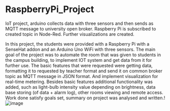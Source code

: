 # RaspberryPi_Project
IoT project, arduino collects data with three sensors and then sends as MQTT message to university open broker. Raspberry Pi is subscribed to created topic in Node-Red. Further visualizations are created.

In this project, the students were provided with a Raspberry Pi with a SenseHat addon and an Arduino Uno WiFi with three sensors. The main goal of the project was to automate the room that was given to students in the campus building, to implement IOT system and get data from it for further use. The basic features that were requested were getting data, formatting it to requested by teacher format and send it on common broker topic as MQTT message in JSON format. And implement visualization for real-time metering. Besides basic features additional functionality was added, such as light-bulb intensity value depending on brightness, data base storing (of data + alarm log), other rooms viewing and remote access. Work done satisfy goals set, summary on project was analysed and written.!
![image](https://user-images.githubusercontent.com/82083839/204541267-8fc44337-1be2-47d5-9b8b-577511aeed8a.png)
